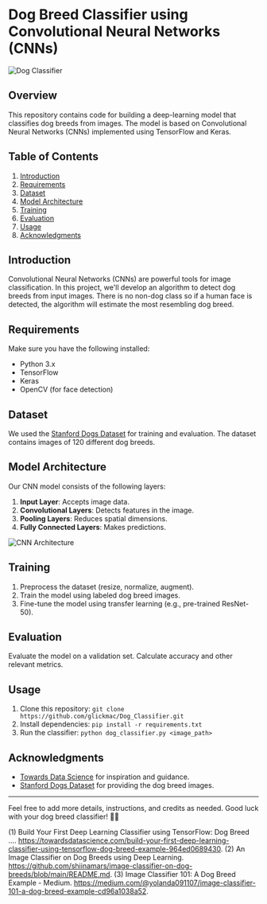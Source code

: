 # Dog Breed Classifier using Convolutional Neural Networks (CNNs)

![Dog Classifier](https://github.com/glickmac/Dog_Classifier/raw/main/dog_classifier.jpg)

## Overview

This repository contains code for building a deep-learning model that classifies dog breeds from images. The model is based on Convolutional Neural Networks (CNNs) implemented using TensorFlow and Keras.

## Table of Contents

1. [Introduction](#introduction)
2. [Requirements](#requirements)
3. [Dataset](#dataset)
4. [Model Architecture](#model-architecture)
5. [Training](#training)
6. [Evaluation](#evaluation)
7. [Usage](#usage)
8. [Acknowledgments](#acknowledgments)

## Introduction

Convolutional Neural Networks (CNNs) are powerful tools for image classification. In this project, we'll develop an algorithm to detect dog breeds from input images. There is no non-dog class so if a human face is detected, the algorithm will estimate the most resembling dog breed.

## Requirements

Make sure you have the following installed:

- Python 3.x
- TensorFlow
- Keras
- OpenCV (for face detection)

## Dataset

We used the [Stanford Dogs Dataset](http://vision.stanford.edu/aditya86/ImageNetDogs/) for training and evaluation. The dataset contains images of 120 different dog breeds.

## Model Architecture

Our CNN model consists of the following layers:

1. **Input Layer**: Accepts image data.
2. **Convolutional Layers**: Detects features in the image.
3. **Pooling Layers**: Reduces spatial dimensions.
4. **Fully Connected Layers**: Makes predictions.

![CNN Architecture](https://github.com/glickmac/Dog_Classifier/raw/main/cnn_architecture.png)

## Training

1. Preprocess the dataset (resize, normalize, augment).
2. Train the model using labeled dog breed images.
3. Fine-tune the model using transfer learning (e.g., pre-trained ResNet-50).

## Evaluation

Evaluate the model on a validation set. Calculate accuracy and other relevant metrics.

## Usage

1. Clone this repository: `git clone https://github.com/glickmac/Dog_Classifier.git`
2. Install dependencies: `pip install -r requirements.txt`
3. Run the classifier: `python dog_classifier.py <image_path>`

## Acknowledgments

- [Towards Data Science](https://towardsdatascience.com/build-your-first-deep-learning-classifier-using-tensorflow-dog-breed-example-964ed0689430) for inspiration and guidance.
- [Stanford Dogs Dataset](http://vision.stanford.edu/aditya86/ImageNetDogs/) for providing the dog breed images.

---

Feel free to add more details, instructions, and credits as needed. Good luck with your dog breed classifier! 🐶📸

(1) Build Your First Deep Learning Classifier using TensorFlow: Dog Breed .... https://towardsdatascience.com/build-your-first-deep-learning-classifier-using-tensorflow-dog-breed-example-964ed0689430.
(2) An Image Classifier on Dog Breeds using Deep Learning. https://github.com/shiinamars/image-classifier-on-dog-breeds/blob/main/README.md.
(3) Image Classifier 101: A Dog Breed Example - Medium. https://medium.com/@yolanda091107/image-classifier-101-a-dog-breed-example-cd96a1038a52.
